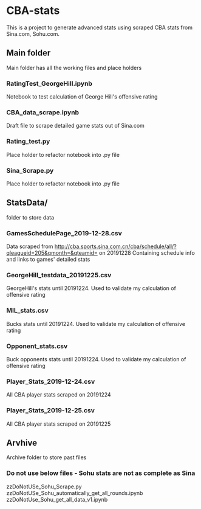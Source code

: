 # CBA-stats

This is a project to generate advanced stats using scraped CBA stats from Sina.com, Sohu.com.

## Main folder
Main folder has all the working files and place holders

### RatingTest_GeorgeHill.ipynb
Notebook to test calculation of George Hill's offensive rating

### CBA_data_scrape.ipynb
Draft file to scrape detailed game stats out of Sina.com

### Rating_test.py
Place holder to refactor notebook into .py file

### Sina_Scrape.py
Place holder to refactor notebook into .py file

## StatsData/
folder to store data

### GamesSchedulePage_2019-12-28.csv
Data scraped from http://cba.sports.sina.com.cn/cba/schedule/all/?qleagueid=205&qmonth=&qteamid= on 20191228
Containing schedule info and links to games' detailed stats

### GeorgeHill_testdata_20191225.csv
GeorgeHill's stats until 20191224. Used to validate my calculation of offensive rating

### MIL_stats.csv
Bucks stats until 20191224. Used to validate my calculation of offensive rating

### Opponent_stats.csv	
Buck opponents stats until 20191224. Used to validate my calculation of offensive rating

### Player_Stats_2019-12-24.csv	
All CBA player stats scraped on 20191224

### Player_Stats_2019-12-25.csv
All CBA player stats scraped on 20191225

## Arvhive
Archive folder to store past files

### Do not use below files - Sohu stats are not as complete as Sina

zzDoNotUSe_Sohu_Scrape.py
zzDoNotUSe_Sohu_automatically_get_all_rounds.ipynb
zzDoNotUse_Sohu_get_all_data_v1.ipynb
